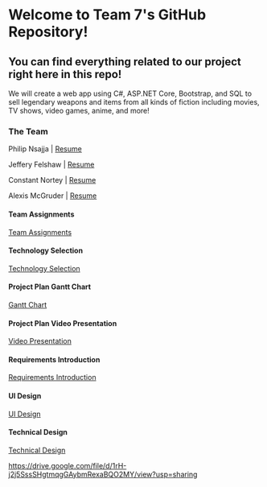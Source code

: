 # Welcome to Team 7's GitHub Repository!

## You can find everything related to our project right here in this repo!

We will create a web app using C#, ASP.NET Core, Bootstrap, and SQL to sell legendary weapons and items from all kinds of fiction including movies, TV shows, video games, anime, and more!

### The Team
Philip Nsajja | [Resume](ProjectPlanning/TeamResumes/PhilipNsajjaResume.md) 

Jeffery Felshaw | [Resume](ProjectPlanning/TeamResumes/JefferyFelshawResume.md)

Constant Nortey | [Resume](ProjectPlanning/TeamResumes/ConstantNorteyResume.md)

Alexis McGruder | [Resume](ProjectPlanning/TeamResumes/AlexisMcGruderResume.md)


#### Team Assignments
[Team Assignments](ProjectPlanning/TeamAssignments.md)

#### Technology Selection
[Technology Selection](ProjectPlanning/TechnologySelection.md)
 
#### Project Plan Gantt Chart
[Gantt Chart](https://adkisson-swe-f23.youtrack.cloud/gantt-charts/174-5)

#### Project Plan Video Presentation
[Video Presentation](Presentations/ProjectPlanPresentation.md)

#### Requirements Introduction 
[Requirements Introduction](Requirements/RequirementsIntroduction.md)

#### UI Design
[UI Design](UserInterface/UIFinal.md)

#### Technical Design
[Technical Design](TechnicalDesign/TechnicalDesignPlusVideo.md)

https://drive.google.com/file/d/1rH-j2j5SssSHgtmqgGAybmRexaBQO2MY/view?usp=sharing
